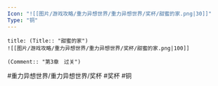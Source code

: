 ```yaml
---
Icon: "![[图片/游戏攻略/重力异想世界/重力异想世界/奖杯/甜蜜的家.png|30]]"
Type: "铜"
---
```

```ad-common-bronze-trophy
title: (Title:: "甜蜜的家")
![[图片/游戏攻略/重力异想世界/重力异想世界/奖杯/甜蜜的家.png|100]]

(Comment:: "第3章　过关")
```

#重力异想世界/重力异想世界/奖杯 #奖杯 #铜
